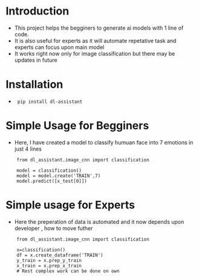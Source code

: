 # Introduction
- This project helps the begginers to generate ai models with 1 line of code.
- It is also useful for experts as it will automate repetative task and experts can focus upon main model
- It works right now only for image classification but there may be updates in future
# Installation
- ``` pip install dl-assistant```
# Simple Usage for Begginers
- Here, I have created a model to classify humuan face into 7 emotions in just 4 lines
```
    from dl_assistant.image_cnn import classification

    model = classification()
    model = model.create('TRAIN',7)
    model.predict([x_test[0]])
``````

# Simple usage for Experts
- Here the preperation of data is automated and it now depends upon developer , how to move futher

```
    from dl_assistant.image_cnn import classification

    x=classification()
    df = x.create_dataframe('TRAIN')
    y_train = x.prep_y_train
    x_train = x.prep_x_train
    # Rest complex work can be done on own
```